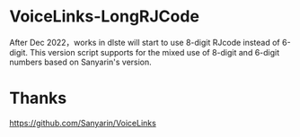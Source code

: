 # VoiceLinks-LongRJCode
After Dec 2022，works in dlste  will start to use 8-digit RJcode instead of 6-digit. This version script supports for the mixed use of 8-digit and 6-digit numbers based on Sanyarin's version.

# Thanks
https://github.com/Sanyarin/VoiceLinks
